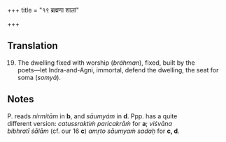 +++
title = "१९ ब्रह्मणा शालां"

+++
## Translation
19. The dwelling fixed with worship (*bráhman*), fixed, built by the  
poets—let Indra-and-Agni, immortal, defend the dwelling, the seat for  
soma (*somyá*).

## Notes
P. reads *nírmitām* in **b**, and *sāumyám* in **d**. Ppp. has a quite  
different version: *catussraktiṁ paricakrāṁ* for **a**; *viśvāna  
bibhratī śālām* (cf. our 16 **c**) *amṛto sāumyaṁ sadaḥ* for **c, d**.

